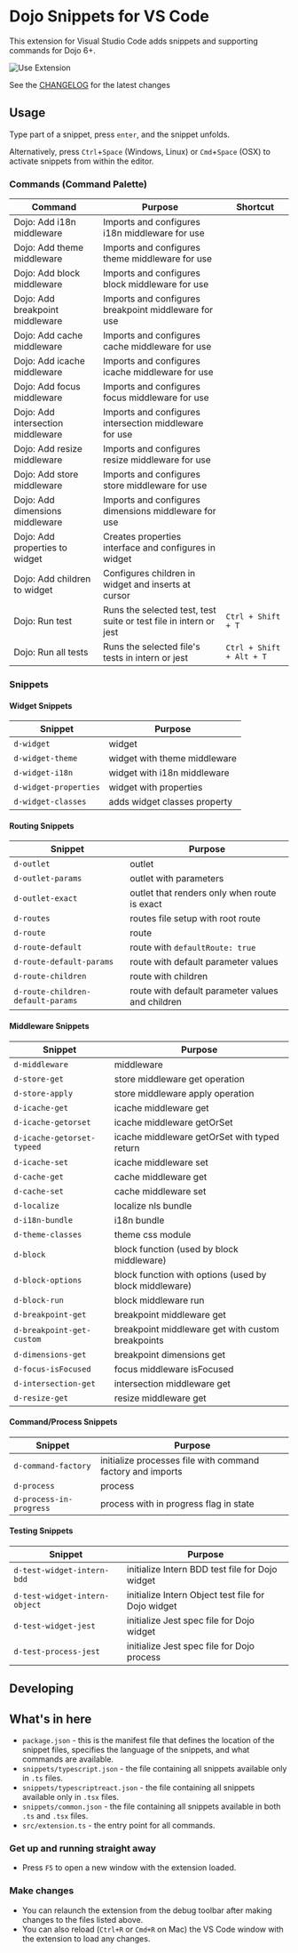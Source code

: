 # Dojo Snippets for VS Code

This extension for Visual Studio Code adds snippets and supporting commands for Dojo 6+.

![Use Extension](https://github.com/dojo/tools/raw/master/vscode-snippets/images/use-extension.gif)

See the [CHANGELOG](https://github.com/dojo/tools/blob/master/vscode-snippets/CHANGELOG.md) for the latest changes

## Usage

Type part of a snippet, press `enter`, and the snippet unfolds.

Alternatively, press `Ctrl`+`Space` (Windows, Linux) or `Cmd`+`Space` (OSX) to activate snippets from within the editor.

### Commands (Command Palette)

| Command                              | Purpose                                                           | Shortcut                 |
| -------------------------------------| ----------------------------------------------------------------- | ------------------------ |
| Dojo: Add i18n middleware            | Imports and configures i18n middleware for use                    |                          |
| Dojo: Add theme middleware           | Imports and configures theme middleware for use                   |                          |
| Dojo: Add block middleware           | Imports and configures block middleware for use                   |                          |
| Dojo: Add breakpoint middleware      | Imports and configures breakpoint middleware for use              |                          |
| Dojo: Add cache middleware           | Imports and configures cache middleware for use                   |                          |
| Dojo: Add icache middleware          | Imports and configures icache middleware for use                  |                          |
| Dojo: Add focus middleware           | Imports and configures focus middleware for use                   |                          |
| Dojo: Add intersection middleware    | Imports and configures intersection middleware for use            |                          |
| Dojo: Add resize middleware          | Imports and configures resize middleware for use                  |                          |
| Dojo: Add store middleware           | Imports and configures store middleware for use                   |                          |
| Dojo: Add dimensions middleware      | Imports and configures dimensions middleware for use              |                          |
| Dojo: Add properties to widget       | Creates properties interface and configures in widget             |                          |
| Dojo: Add children to widget         | Configures children in widget and inserts at cursor               |                          |
| Dojo: Run test                       | Runs the selected test, test suite or test file in intern or jest | `Ctrl + Shift + T`       |
| Dojo: Run all tests                  | Runs the selected file's tests in intern or jest                  | `Ctrl + Shift + Alt + T` |

### Snippets

#### Widget Snippets

| Snippet                           | Purpose                                                      |
| --------------------------------- | ------------------------------------------------------------ |
| `d-widget`                        | widget                                                       |
| `d-widget-theme`                  | widget with theme middleware                                 |
| `d-widget-i18n`                   | widget with i18n middleware                                  |
| `d-widget-properties`             | widget with properties                                       |
| `d-widget-classes`                | adds widget classes property                                 |

#### Routing Snippets

| Snippet                           | Purpose                                                      |
| --------------------------------- | ------------------------------------------------------------ |
| `d-outlet`                        | outlet                                                       |
| `d-outlet-params`                 | outlet with parameters                                       |
| `d-outlet-exact`                  | outlet that renders only when route is exact                 |
| `d-routes`                        | routes file setup with root route                            |
| `d-route`                         | route                                                        |
| `d-route-default`                 | route with `defaultRoute: true`                              |
| `d-route-default-params`          | route with default parameter values                          |
| `d-route-children`                | route with children                                          |
| `d-route-children-default-params` | route with default parameter values and children             |

#### Middleware Snippets

| Snippet                           | Purpose                                                      |
| --------------------------------- | ------------------------------------------------------------ |
| `d-middleware`                    | middleware                                                   |
| `d-store-get`                     | store middleware get operation                               |
| `d-store-apply`                   | store middleware apply operation                             |
| `d-icache-get`                    | icache middleware get                                        |
| `d-icache-getorset`               | icache middleware getOrSet                                   |
| `d-icache-getorset-typeed`        | icache middleware getOrSet with typed return                 |
| `d-icache-set`                    | icache middleware set                                        |
| `d-cache-get`                     | cache middleware get                                         |
| `d-cache-set`                     | cache middleware set                                         |
| `d-localize`                      | localize nls bundle                                          |
| `d-i18n-bundle`                   | i18n bundle                                                  |
| `d-theme-classes`                 | theme css module                                             |
| `d-block`                         | block function (used by block middleware)                    |
| `d-block-options`                 | block function with options (used by block middleware)       |
| `d-block-run`                     | block middleware run                                         |
| `d-breakpoint-get`                | breakpoint middleware get                                    |
| `d-breakpoint-get-custom`         | breakpoint middleware get with custom breakpoints            |
| `d-dimensions-get`                | breakpoint dimensions get                                    |
| `d-focus-isFocused`               | focus middleware isFocused                                   |
| `d-intersection-get`              | intersection middleware get                                  |
| `d-resize-get`                    | resize middleware get                                        |

#### Command/Process Snippets

| Snippet                           | Purpose                                                      |
| --------------------------------- | ------------------------------------------------------------ |
| `d-command-factory`               | initialize processes file with command factory and imports   |
| `d-process`                       | process                                                      |
| `d-process-in-progress`           | process with in progress flag in state                       |

#### Testing Snippets

| Snippet                           | Purpose                                                      |
| --------------------------------- | ------------------------------------------------------------ |
| `d-test-widget-intern-bdd`        | initialize Intern BDD test file for Dojo widget              |
| `d-test-widget-intern-object`     | initialize Intern Object test file for Dojo widget           |
| `d-test-widget-jest`              | initialize Jest spec file for Dojo widget                    |
| `d-test-process-jest`             | initialize Jest spec file for Dojo process                   |

## Developing

## What's in here

* `package.json` - this is the manifest file that defines the location of the snippet files, specifies the language of the snippets, and what commands are available.
* `snippets/typescript.json` - the file containing all snippets available only in `.ts` files.
* `snippets/typescriptreact.json` - the file containing all snippets available only in `.tsx` files.
* `snippets/common.json` - the file containing all snippets available in both `.ts` and `.tsx` files.
* `src/extension.ts` - the entry point for all commands.

### Get up and running straight away

* Press `F5` to open a new window with the extension loaded.

### Make changes

* You can relaunch the extension from the debug toolbar after making changes to the files listed above.
* You can also reload (`Ctrl+R` or `Cmd+R` on Mac) the VS Code window with the extension to load any changes.
